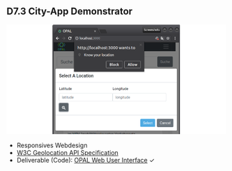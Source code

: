 ## D7.3 City-App Demonstrator

![](../Medien/AP7.3-CityApp.png)

- Responsives Webdesign 
- [W3C Geolocation API Specification](https://w3c.github.io/geolocation-api/)
- Deliverable (Code): [OPAL Web User Interface](https://github.com/projekt-opal/web-ui) ✓

